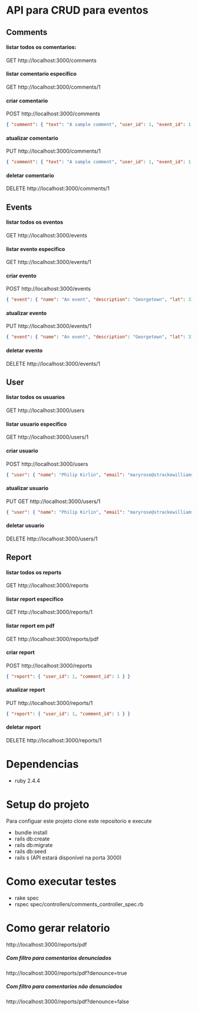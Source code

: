 # API para CRUD para eventos

## Comments
#### listar todos os comentarios:
GET http://localhost:3000/comments
#### listar comentario especifico
GET http://localhost:3000/comments/1
#### criar comentario
POST http://localhost:3000/comments
```json
{ "comment": { "text": "A sample comment", "user_id": 1, "event_id": 1, "denounce": false } }
```
#### atualizar comentario
PUT http://localhost:3000/comments/1
```json
{ "comment": { "text": "A sample comment", "user_id": 1, "event_id": 1, "denounce": false } }
```
#### deletar comentario
DELETE http://localhost:3000/comments/1

## Events 
#### listar todos os eventos
GET http://localhost:3000/events
#### listar evento especifico
GET http://localhost:3000/events/1
#### criar evento
POST http://localhost:3000/events
```json
{ "event": { "name": "An event", "description": "Georgetown", "lat": 31159238, "lng": 15930673 } }
```
#### atualizar evento
PUT http://localhost:3000/events/1
```json
{ "event": { "name": "An event", "description": "Georgetown", "lat": 31159238, "lng": 15930673 } }
```
#### deletar evento
DELETE http://localhost:3000/events/1

## User
#### listar todos os usuarios
GET http://localhost:3000/users
#### listar usuario especifico
GET http://localhost:3000/users/1
#### criar usuario
POST http://localhost:3000/users
```json
{ "user": { "name": "Philip Kirlin", "email": "maryrose@strackewilliamson.biz", "password": "S2EsUuC559" } }
```
#### atualizar usuario
PUT GET http://localhost:3000/users/1
```json
{ "user": { "name": "Philip Kirlin", "email": "maryrose@strackewilliamson.biz", "password": "S2EsUuC559" } }
```
#### deletar usuario
DELETE http://localhost:3000/users/1

## Report
#### listar todos os reports
GET http://localhost:3000/reports
#### listar report especifico
GET http://localhost:3000/reports/1
#### listar report em pdf
GET http://localhost:3000/reports/pdf
#### criar report
POST http://localhost:3000/reports
```json
{ "report": { "user_id": 1, "comment_id": 1 } }
```
#### atualizar report
PUT http://localhost:3000/reports/1
```json
{ "report": { "user_id": 1, "comment_id": 1 } }
```
#### deletar report
DELETE http://localhost:3000/reports/1

# Dependencias
* ruby 2.4.4

# Setup do projeto
Para configuar este projeto clone este repositorio e execute
* bundle install 
* rails db:create
* rails db:migrate 
* rails db:seed
* rails s (API estará disponível na porta 3000)

# Como executar testes
* rake spec
* rspec spec/controllers/comments_controller_spec.rb

# Como gerar relatorio 
http://localhost:3000/reports/pdf

##### Com filtro para comentarios denunciados
http://localhost:3000/reports/pdf?denounce=true

##### Com filtro para comentarios não denunciados
http://localhost:3000/reports/pdf?denounce=false
